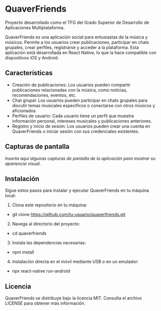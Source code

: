 # QuaverFriends
Proyecto desarrollado como el TFG del Grado Superior de Desarrollo de Aplicaciones Multiplataforma.

QuaverFriends es una aplicación social para entusiastas de la música y músicos. Permite a los usuarios crear publicaciones, participar en chats grupales, crear perfiles, registrarse y acceder a la plataforma. Esta aplicación está desarrollada en React Native, lo que la hace compatible con dispositivos iOS y Android.

## Características

- Creación de publicaciones: Los usuarios pueden compartir publicaciones relacionadas con la música, como noticias, recomendaciones, eventos, etc.
- Chat grupal: Los usuarios pueden participar en chats grupales para discutir temas musicales específicos o conectarse con otros músicos y aficionados.
- Perfiles de usuario: Cada usuario tiene un perfil que muestra información personal, intereses musicales y publicaciones anteriores.
- Registro y inicio de sesión: Los usuarios pueden crear una cuenta en QuaverFriends o iniciar sesión con sus credenciales existentes.

## Capturas de pantalla

_Inserta aquí algunas capturas de pantalla de la aplicación para mostrar su apariencia visual._

## Instalación

Sigue estos pasos para instalar y ejecutar QuaverFriends en tu máquina local:

1. Clona este repositorio en tu máquina:
- git clone https://github.com/tu-usuario/quaverfriends.git
2. Navega al directorio del proyecto:
- cd quaverfriends
3. Instala las dependencias necesarias:
- npm install
4. Instalación directa en el móvil mediante USB o en un emulador:
- npx react-native run-android

## Licencia
QuaverFriends se distribuye bajo la licencia MIT. Consulta el archivo LICENSE para obtener más información.
